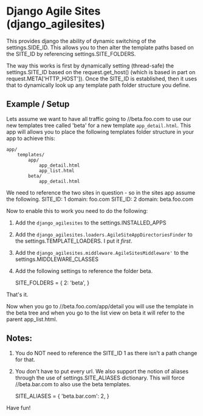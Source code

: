 Django Agile Sites (django_agilesites)
==================

This provides django the ability of dynamic switching of the settings.SIDE_ID.  This allows
you to then alter the template paths based on the SITE_ID by referencing settings.SITE_FOLDERS.

The way this works is first by dynamically setting (thread-safe) the settings.SITE_ID based on
the request.get_host() (which is based in part on request.META['HTTP_HOST']).  Once the SITE_ID
is established, then it uses that to dynamically look up any template path folder structure you 
define.


Example / Setup
---

Lets assume we want to have all traffic going to //beta.foo.com to use our new templates tree 
called 'beta' for a new template `app_detail.html`.  This app will allows you to place the 
following templates folder structure in your app to achieve this:

    app/
        templates/
            app/
                app_detail.html
                app_list.html
            beta/
                app_detail.html
                

We need to reference the two sites in question - so in the sites app assume the following.
    SITE_ID: 1  domain: foo.com
    SITE_ID: 2  domain: beta.foo.com
    
Now to enable this to work you need to do the following:

1.  Add the `django_agilesites` to the settings.INSTALLED_APPS
2.  Add the `django_agilesites.loaders.AgileSiteAppDirectoriesFinder` 
to the settings.TEMPLATE_LOADERS.  I put it _first_.
3.  Add the `django_agilesites.middleware.AgileSitesMiddleware'` to the 
settings.MIDDLEWARE_CLASSES
4.  Add the following settings to reference the folder beta.


    SITE_FOLDERS = {
        2: 'beta',
    }


That's it.  

Now when you go to //beta.foo.com/app/detail you will use the template in the beta tree and when 
you go to the list view on beta it will refer to the parent app_list.html.


Notes:
---


1.  You do NOT need to reference the SITE_ID 1 as there isn't a path change for that.
2.  You don't have to put every url.  We also support the notion of aliases through the use of
settings.SITE_ALIASES dictionary.  This will force //beta.bar.com to also use the beta templates.


    SITE_ALIASES = {
        'beta.bar.com': 2,
    }


Have fun!
